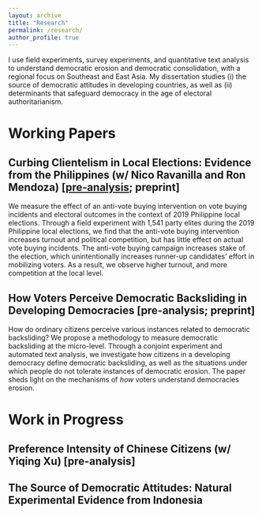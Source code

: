 ```yaml
---
layout: archive
title: "Research"
permalink: /research/
author_profile: true
---
```


I use field experiments, survey experiments, and quantitative text analysis to understand democratic erosion and democratic consolidation, with a regional focus on Southeast and East Asia. My dissertation studies (i) the source of democratic attitudes in developing countries, as well as (ii) determinants that safeguard democracy in the age of electoral authoritarianism.  

# Working Papers

## Curbing Clientelism in Local Elections: Evidence from the Philippines (w/ Nico Ravanilla and Ron Mendoza) [[pre-analysis](http://egap.org/content/clientelism-policy-based-campaigns-philippines); preprint]   

We measure the effect of an anti-vote buying intervention on vote buying incidents and electoral outcomes in the context of 2019 Philippine local elections. Through a field experiment with 1,541 party elites during the 2019 Philippine local elections, we find that the anti-vote buying intervention increases turnout and political competition, but has little effect on actual vote buying incidents. The anti-vote buying campaign increases stake of the election, which unintentionally increases runner-up candidates’ effort in mobilizing voters. As a result, we observe higher turnout, and more competition at the local level.   

## How Voters Perceive Democratic Backsliding in Developing Democracies [pre-analysis; preprint]

How do ordinary citizens perceive various instances related to democratic backsliding? We propose a methodology to measure democratic backsliding at the micro-level. Through a conjoint experiment and automated text analysis, we investigate how citizens in a developing democracy define democratic backsliding, as well as the situations under which people do not tolerate instances of democratic erosion. The paper sheds light on the mechanisms of *how* voters understand democracies erosion.  

# Work in Progress

## Preference Intensity of Chinese Citizens (w/ Yiqing Xu) [pre-analysis]  

## The Source of Democratic Attitudes: Natural Experimental Evidence from Indonesia  

